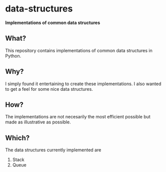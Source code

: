 # data-structures
**Implementations of common data structures**

## What?
This repository contains implementations of common data structures in Python. 

## Why?
I simply found it entertaining to create these implementations. I also wanted to get a feel for some nice data structures.

## How?
The implementations are not necesarily the most efficient possible but made as illustrative as possible.

## Which?
The data structures currently implemented are

1. Stack
2. Queue

